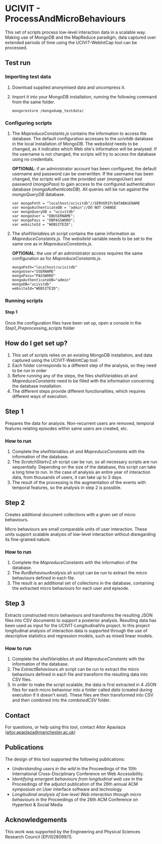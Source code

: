 # UCIVIT - ProcessAndMicroBehaviours

This set of scripts process low-level interaction data in a scalable way. Making use of MongoDB and the MapReduce paradigm, data captured over extended periods of time using the UCIVIT-WebIntCap tool can be processed.


## Test run

### Importing test data

1. Download supplied anonymised data and uncompress it.
1. Import it into your MongoDB installation, running the following command from the same folder.

    ```script
    mongorestore /mongodump_testdata/
    ```

### Configuring scripts

1. The *MapreduceConstants.js* contains the information to access the database. The default configuration accesses to the *ucivitdb* database in the local installation of MongoDB. The *websiteid* needs to be changed, as it indicates which Web site's information will be analysed. If the username is not changed, the scripts will try to access the database using no credentials.

    **OPTIONAL**: if an administrator account has been configured, the default username and password can be overwritten. If the username has been changed, the scripts will use the provided user (*mongoUser*) and password (*mongoPass*) to gain access to the configured authentication database (*mongoAuthenticateDB*). All queries will be run against the *mongoQueryDB* database.

    ```script
    var mongoPath = "localhost/ucivitdb"//SERVERIP/DATABASENAME
    var mongoAuthenticateDB = "admin"//DO NOT CHANGE
    var mongoQueryDB = "ucivitdb"
    var mongoUser = "DBUSERNAME";
    var mongoPass = "DBPASSWORD";
    var websiteId = "WEBSITEID";
    ```

1. The *shellVariables.sh* script contains the same information as *MapreduceConstants.js*. The *websiteId* variable needs to be set to the same one as in *MapreduceConstants.js*.

    **OPTIONAL**: the use of an administrator access requires the same configuration as for *MapreduceConstants.js*.

    ```script
    mongoPath="localhost/ucivitdb"
    mongoUser="USERNAME"
    mongoPass="PASSWORD"
    mongoAuthenticateDB="admin"
    mongoDB="ucivitdb"
    websiteId="WEBSITEID";
    ```

### Running scripts

#### Step 1

Once the configuration files have been set up, open a console in the *Step1_Preprocessing_scripts* folder


## How do I get set up?

1. This set of scripts relies on an existing MongoDB installation, and data captured using the UCIVIT-WebIntCap tool.
1. Each folder corresponds to a different step of the analysis, so they need to be run in order
1. Before running any of the steps, the files *shellVariables.sh* and *MapreduceConstants* need to be filled with the information concerning the database installation.
1. The different steps provide different functionalities, which requires different ways of execution.

## Step 1

Prepares the data for analysis. Non-recurrent users are removed, temporal features relating episodes within same users are created, etc.

### How to run

1. Complete the *shellVariables.sh* and *MapreduceConstants* with the information of the database.
1. The *ScratchStartv2.sh* script can be run, so all necessary scripts are run sequentially. Depending on the size of the database, this script can take a long time to run. In the case of analysis an entire year of interaction data, from thousands of users, it can take up to 3 days.
1. The result of the processing is the augmentation of the events with temporal features, so the analysis in step 2 is possible.

## Step 2

Creates additional document collections with a given set of micro behaviours.

Micro behaviours are small comparable units of user interaction. These units support scalable analysis of low-level interaction without disregarding its fine-grained nature.

### How to run

1. Complete the *MapreduceConstants* with the information of the database.
1. The *RunBehaviourAnalysis.sh* script can be run to extract the micro behaviours defined in each file.
1. The result is an additional set of collections in the database, containing the extracted micro behaviours for each user and episode.

## Step 3

Extracts constructed micro behaviours and transforms the resulting JSON files into CSV documents to support a posterior analysis.
Resulting data has been used as input for the UCIVIT-LongitudinalVis project. In this project longitudinal analysis of interaction data is supported through the use of descriptive statistics and regression models, such as mixed linear models.

### How to run

1. Complete the *shellVariables.sh* and *MapreduceConstants* with the information of the database.
1. The *ExtractBehaviours.sh* script can be run to extract the micro behaviours defined in each file and transform the resulting data into CSV files.
1. In order to make the script scalable, the data is first extracted in 4 JSON files for each micro behaviour into a folder called *data* (created during execution if it doesn't exist). These files are then transformed into CSV and then combined into the *combinedCSV* folder.

## Contact

For questions, or help using this tool, contact Aitor Apaolaza (aitor.apaolaza@manchester.ac.uk)

## Publications

The design of this tool supported the following publications:

* *Understanding users in the wild* in the Proceedings of the 10th International Cross-Disciplinary Conference on Web Accessibility.
* *Identifying emergent behaviours from longitudinal web use* in the Proceedings of the adjunct publication of the 26th annual ACM symposium on User interface software and technology
* *Longitudinal analysis of low-level Web interaction through micro behaviours* in the Proceedings of the 26th ACM Conference on Hypertext & Social Media

## Acknowledgements

This work was supported by the Engineering and Physical Sciences Research Council [EP/I028099/1].